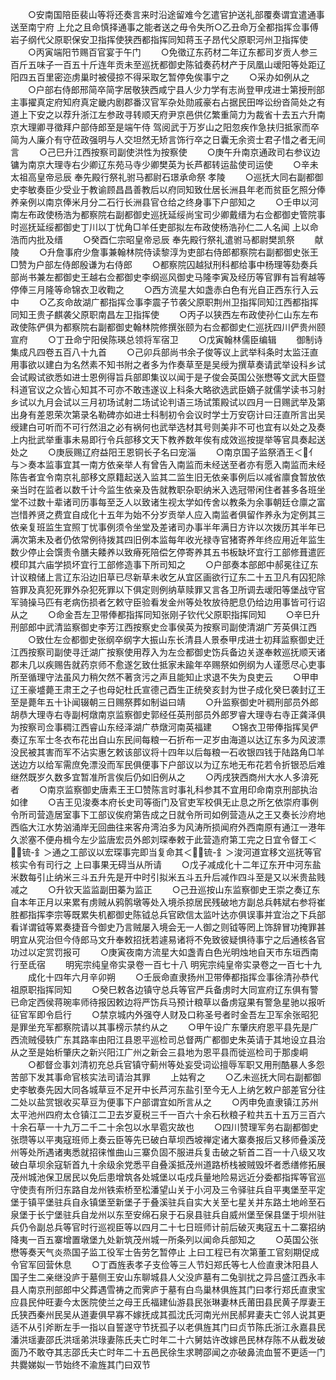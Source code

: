 <!-- { "loadSidebar": true } -->
　　○安南国陪臣裴山等将还奏言来时沿途留难今乞遣官护送礼部覆奏谓宜遣通事送至南宁府  上允之且命慎择通事之能者送之毋令失所○乙丑命万全都指挥佥事傅岩子纲代父原职保安卫指挥使狭西都指挥同知蒋玉子昂代父原职河州卫指挥使
　　○丙寅端阳节赐百官宴于午门
　　○免徵辽东药材二年辽东都司岁贡人参三百斤五味子一百五十斤连年贡未至巡抚都御史陈钺奏药材产于凤凰山叆阳等处距辽阳四五百里密迩虏巢时被侵掠不得采取乞暂停免俟事宁之
　　○采办如例从之
　　○户部右侍郎邢简卒简字居敬狭西咸宁县人少力学有志尚登甲戌进士第授刑部主事擢真定府知府真定畿内剧郡番汉官军杂处勋戚豪右占据民田哗讼纷沓简处之有道上下安之以荐升浙江左参政寻转顺天府尹京邑供亿繁重简力为裁省十去五六升南京大理卿寻徵拜户部侍郎至是端午侍  驾阅武于万岁山之阳忽疾作急扶归抵家而卒简为人廉介有守莅政强明与人交坦然无矫言饰行卒之日囊无余资士君子惜之者无间言
　　○己巳升江西按察司副使洪性为按察使
　　○庚午升南京通政司右参议边镛为南京大理寺右少卿辽东苑马寺少卿樊英为长芦都转运盐使司运使
　　○辛未  太祖高皇帝忌辰  奉先殿行祭礼驸马都尉石璟承命祭  孝陵
　　○巡抚大同右副都御史李敏奏臣少受业于教谕顾昌昌善教后以府同知致仕居长洲县年老而贫臣乞照分俸养亲例以南京俸米月分二石行长洲县官仓给之终身事下户部知之
　　○壬申以河南左布政使杨浩为都察院右副都御史巡抚延绥尚宝司少卿戴缙为右佥都御史管院事时巡抚延绥都御史丁川以丁忧角□羊任吏部拟左布政使杨浩孙仁二人名闻  上以命浩而内批及缙
　　○癸酉仁宗昭皇帝忌辰  奉先殿行祭礼遣驸马都尉樊凯祭
　　献陵
　　○升詹事府少詹事兼翰林院侍读黎淳为吏部右侍郎都察院右副都御史张王□赞为户部左侍郎殷谦为右侍郎
　　○都察院囚越狱刑科都给事中杨理等劾奏兵部尚书兼左都御史王越右佥都御史李纲巡风御史马隆李寅及经历等官罪有旨宥越等停俸三月隆等命锦衣卫收鞫之
　　○西方流星大如盏赤白色有光自正西东行入云中
　　○乙亥命故湖广都指挥佥事李震子节袭父原职荆州卫指挥同知江西都指挥同知王贵子麒袭父原职南昌左卫指挥使
　　○丙子以狭西左布政使孙仁山东左布政使陈俨俱为都察院右副都御史翰林院修撰张颐为右佥都御史仁巡抚四川俨贵州颐宣府
　　○丁丑命宁阳侯陈瑛总领将军宿卫
　　○戊寅翰林儒臣编辑
　　御制诗集成凡四卷五百八十九首
　　○己卯兵部尚书余子俊等议上武举科条时太监汪直用事欲以建白为名然素不知书附之者多为作奏草至是吴绶为撰草奏请武举设科乡试会试殿试欲悉如进士恩例得旨兵部即集议以闻于是子俊会英国公张懋等文武大臣暨科道官议之众皆心知其不可亦不敢违遂议上科条大略欲选武臣嫡子就儒学读书习射乡试以九月会试以三月初场试射二场试论判语三场试策殿试以四月一日赐武举及第出身有差恩荣次第录名勒碑亦如进士科制初令会议时学士万安窃计曰汪直所言出吴绶建白可听而不可行然沮之必有祸何也武举选材其号则美非不可也宜有以处之及奏上内批武举重事未易即行令兵部移文天下教养数年俟有成效巡按提举等官具奏起送处之
　　○庚辰赐辽府益阳王恩铜长子名曰宠淄
　　○南京国子监祭酒王＜亻与＞奏本监事宜其一南方依亲举人有曾告入南监而未经送至者亦有愿入南监而未经陈告者宜令南京礼部移文原籍起送入监其二监生旧无依亲事例后以减省廪食暂放依亲当时在监者以数千计今监生依亲及告就教职杂职纳米入选冠带闲住者甚多各班坐堂不过数十辈诸司历事每至乏人以致诸生视太学如传舍以教条为余事朝廷仓廪之富岂惜养贤之费宜自成化十五年为始不分岁贡举人应入南监者俱留作养永为定例其三依亲复班监生宜照丁忧事例须令坐堂及差诸司办事半年满日方许以次拨历其半年已满次第未及者仍依常例待拨其四旧例本监每年收光禄寺官猪寄养年终应用近年监生数少停止会馔责令膳夫餧养以致瘠死陪偿乞停寄养其五书板缺坏宜行工部修葺遣匠模印其六庙学损坏宜行工部修造事下所司知之
　　○户部奏本部郎中郝冕往辽东计议粮储上言辽东沿边旧草已尽新草未收乞从宜区画欲行辽东二十五卫凡有囚犯除笞罪及真犯死罪外杂犯死罪以下俱定则例纳草赎罪又言各卫所调去叆阳等堡战守官军骑操马匹有老病伤损者乞敕守臣验看发金州等处牧放待肥息仍给边用事皆可行诏从之
　　○命金吾左卫带俸都指挥同知张刚子钦代父原职指挥同知
　　○辛巳升刑部郎中武清监察御史李芳江西按察史佥事侯英为按察司副使清湖广芳英俱江西
　　○致仕左佥都御史张纲卒纲字大振山东长清县人景泰甲戌进士初拜监察御史迁江西按察司副使寻迁湖广按察使用荐入为左佥都御史饬兵备边关遂奉敕巡抚顺天诸郡未几以疾赐告就药京师不愈遂乞致仕抵家未踰年卒赐祭如例纲为人谨愿尽心吏事所至循理守法虽风力稍欠然不著贪污之声且能知止求退不失为良吏云
　　○甲申辽王豪墭薨王肃王之子也母妃杜氏宣德己酉生正统癸亥封为世子成化癸巳袭封辽王至是薨年五十讣闻辍朝三日赐祭葬如制谥曰靖
　　○升监察御史叶稠刑部员外郎胡恭大理寺右寺副柯燉南京监察御史郭经任英刑部员外郎罗睿大理寺右寺正龚泽俱为按察司佥事稠江西睿山东经泽湖广恭燉河南英福建
　　○锦衣卫带俸指挥吴俨奏辽东军士冬衣布花出自山东民间每粮一石折布一疋岁由海道以达辽东多为风波漂没民被其害而军不沾实惠乞敕该部议将十四年以后每粮一石收银四钱于陆路角□羊送边方以给军需庶免漂没而军民俱便事下户部议以为辽东地无布花若令折银恐后难继然既岁久数多宜暂准所言俟后仍如旧例从之
　　○丙戌狭西商州大水人多渰死者
　　○南京监察御史唐素王王□赞陈言时事礼科参其不宜用印命南京刑部执治如律
　　○吉王见浚奏本府长史司等衙门及官吏军校俱无止息之所乞依崇府事例令所司营造居室事下工部议俟府第告成之日就令所司如例营造从之王又奏长沙府地西临大江水势汹涌岸无回曲往来客舟湾泊多为风涛所损闻府外西南原有通江一港年久淤塞不便舟楫今左少监唐宏员外郎刘琛奉敕于此营造府第工完之日宜令督工＜锍-釒＞通之工部议以宏琛事完即当复命其＜锍-釒＞浚河道宜移文巡抚等官核实令有司行之  上曰事果无碍当从所请
　　○戊子减成化十二年辽东开中河东盐米数每引止纳米三斗五升先是开中时引拟米五斗五升后减作四斗至是又以米贵盐贱减之
　　○升钦天监监副田蓁为监正
　　○己丑巡按山东监察御史王崇之奏辽东自本年正月以来累有虏贼从鸦鹘墩等处入境杀掠居民残破地方副总兵韩斌右参将崔胜都指挥李宗等既累失机都御史陈钺总兵官欧信太监叶达亦俱误事并宜治之下兵部看详谓钺等累奏捷音今御史乃言贼屡入境会无一人御之则钺等罔上饰辞冒功掩罪甚明宜从究治但今侍郎马文升奉敕招抚若遽易诸将不免致彼疑惧待事宁之后通核各官功过以定赏罚报可
　　○庚寅夜南方流星大如盏青白色光明烛地自天市东垣西南行至氐宿
　　明宪宗纯皇帝实录卷一百七十八
明宪宗纯皇帝实录卷之一百七十九
　　成化十四年六月辛卯朔
　　○壬辰命直隶扬州卫带俸都指挥佥事徐清孙恭代祖原职指挥同知
　　○癸巳敕各边镇守总兵等官严兵备虏时大同宣府辽东俱有警已命定西侯蒋琬率师待报因敕边将严饬兵马预计粮草以备虏寇果有警急星驰以报听征官军即令启行
　　○禁京城内外强夺人财及口称圣号者时金吾左卫军余张昭犯是罪坐充军都察院请以其事榜示禁约从之
　　○甲午设广东肇庆府恩平县先是广西流贼侵轶广东其路率由阳江县恩平巡检司总督两广都御史朱英请于其地设立县治从之至是始析肇庆之新兴阳江广州之新会三县地为恩平县而徙巡检司于那虔峒
　　○都督佥事刘清初充总兵官镇守蓟州等处妄受词讼擅辱军职又用刑酷暴人多怨苦部下发其事命官核实法司请治其罪
　　上姑宥之
　　○乙未巡抚大同右副都御史李敏奏先因大同各城草豆不足开中长芦河东盐引至今无人上纳乞敕户部差官分往二处以盐赏银收买草豆为便事下户部谓宜如所言从之
　　○丙申免直隶镇江苏州太平池州四府太仓镇江二卫去岁夏税三千一百六十余石秋粮子粒共五十五万三百六十余石草一十九万二千二十余包以水旱雹灾故也
　　○四川赞理军务右副都御史张瓒等以平夷寇班师上奏云臣等先已破白草坝西坡禅定诸大寨奏报后又移师叠溪茂州等处所遇诸夷悉就招徕惟曲山三寨负固不服进兵复击破之斩首二百一十八级又攻破白草坝余寇斩首九十余级余党悉平自叠溪抵茂州道路桥栈被贼毁坏者悉缮修拓展茂州城池保卫居民以免后患增筑各处城堡以屯戍兵量地险易远近分委都指挥等官巡守使责有所归东路自龙州铁索桥至松潘望山关于小河及三令驿驻兵自平夷堡至平定堡于镇平堡驻兵自永镇堡至新堡子于叠溪驻兵自实大关至七星关并东路土地岭至石泉堡于长宁堡驻兵自龙州以东至安绵石泉于石泉县驻兵自威州堡至保县堡于坝州驻兵仍令副总兵等官时行巡视臣等以四月二十七日班师计前后破灭夷寇五十二寨招纳降夷一百五寨增置墩堡九处新筑茂州城一所条列以闻命兵部知之
　　○英国公张懋等奏天气炎烝国子监工役军士告劳乞暂停止  上曰工程已有次第董工官刻期促成令官军回营休息
　　○丁酉旌表孝子支俭等三人节妇郑氏等七人俭直隶沐阳县人国子生二亲继没庐于墓侧王安山东聊城县人父没庐墓有二兔驯扰之异吕盛江西永丰县人南京刑部郎中父葬遇雪祷之而霁庐于墓有白鸟巢林俱旌其门曰孝行郑氏直隶宝应县民仲旺妻今太医院使兰之母王氏福建仙游县民张琳妻林氏莆田县民黄子厚妻王氏狭西秦州民吴从道妻俱早寡不嫁抚成其孤沈氏河南光州民郝昇妻夫亡邻人说其更适不从引斧断左手一指以自誓遂守节抚孤子以老俱旌其门曰贞节陈氏浙江永嘉县民潘洪瑶妻邵氏洪瑶弟洪琭妻陈氏夫亡时年二十六舅姑许改嫁邑民林存陈不从截发破面乃不敢夺其志邵氏夫亡时年二十五邑民徐生求聘邵闻之亦破鼻流血誓不更适一门共爨娣姒一节始终不渝旌其门曰双节
